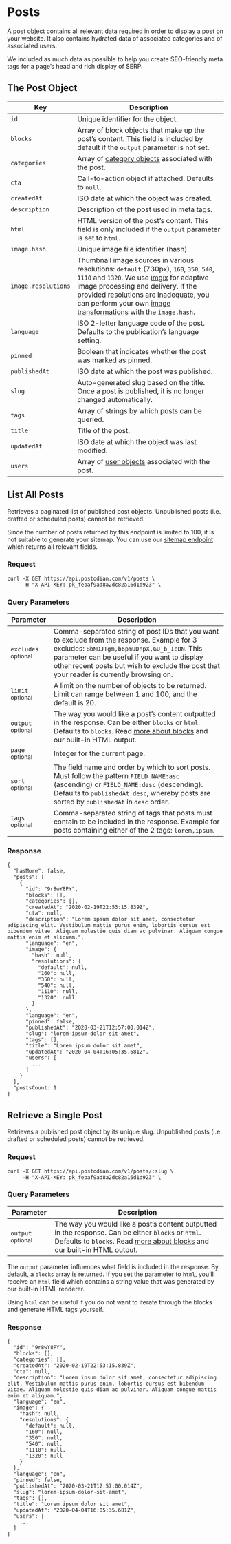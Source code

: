 # Posts

A post object contains all relevant data required in order to display a post on your website. It also contains hydrated data of associated categories and of associated users.

We included as much data as possible to help you create SEO-friendly meta tags for a page’s head and rich display of SERP.

## The Post Object

| Key | Description |
| --- | --- |
| `id` | Unique identifier for the object. |
| `blocks` | Array of block objects that make up the post’s content. This field is included by default if the `output` parameter is not set. |
| `categories` | Array of [category objects](https://postodian.com/docs/categories) associated with the post. |
| `cta` | Call-to-action object if attached. Defaults to `null`. |
| `createdAt` | ISO date at which the object was created. |
| `description` | Description of the post used in meta tags. |
| `html` | HTML version of the post’s content. This field is only included if the `output` parameter is set to `html`. |
| `image.hash` | Unique image file identifier (hash). |
| `image.resolutions` | Thumbnail image sources in various resolutions: `default` (730px), `160`, `350`, `540`, `1110` and `1320`. We use [imgix](https://imgix.com) for adaptive image processing and delivery. If the provided resolutions are inadequate, you can perform your own [image transformations](https://docs.imgix.com/apis/rendering) with the `image.hash`. |
| `language` | ISO 2-letter language code of the post. Defaults to the publication’s language setting. |
| `pinned` | Boolean that indicates whether the post was marked as pinned. |
| `publishedAt` | ISO date at which the post was published. |
| `slug` | Auto-generated slug based on the title. Once a post is published, it is no longer changed automatically. |
| `tags` | Array of strings by which posts can be queried. |
| `title` | Title of the post. |
| `updatedAt` | ISO date at which the object was last modified. |
| `users` | Array of [user objects](https://postodian.com/docs/users) associated with the post. |

## List All Posts

Retrieves a paginated list of published post objects. Unpublished posts (i.e. drafted or scheduled posts) cannot be retrieved.

Since the number of posts returned by this endpoint is limited to 100, it is not suitable to generate your sitemap. You can use our [sitemap endpoint](https://postodian.com/docs/sitemap) which returns all relevant fields.

### Request

```
curl -X GET https://api.postodian.com/v1/posts \
     -H "X-API-KEY: pk_febaf9ad8a2dc82a16d1d923" \
```

### Query Parameters

| Parameter | Description |
| --- | --- |
| `excludes` <small>optional</small> | Comma-separated string of post IDs that you want to exclude from the response. Example for 3 excludes: `BbNDJTgm,b6pmUDnpX,GU_b_IeDN`. This parameter can be useful if you want to display other recent posts but wish to exclude the post that your reader is currently browsing on. |
| `limit` <small>optional</small> | A limit on the number of objects to be returned. Limit can range between 1 and 100, and the default is 20. |
| `output` <small>optional</small> | The way you would like a post’s content outputted in the response. Can be either `blocks` or `html`. Defaults to `blocks`. Read [more about blocks](https://postodian.com/docs/blocks) and our built-in HTML output. |
| `page` <small>optional</small> | Integer for the current page. |
| `sort` <small>optional</small> | The field name and order by which to sort posts. Must follow the pattern `FIELD_NAME:asc` (ascending) or `FIELD_NAME:desc` (descending). Defaults to `publishedAt:desc`, whereby posts are sorted by `publishedAt` in `desc` order. |
| `tags` <small>optional</small> | Comma-separated string of tags that posts must contain to be included in the response. Example for posts containing either of the 2 tags: `lorem,ipsum`. |

### Response

```
{
  "hasMore": false,
  "posts": [
    {
      "id": "9r8wY8PY",
      "blocks": [],
      "categories": [],
      "createdAt": "2020-02-19T22:53:15.839Z",
      "cta": null,
      "description": "Lorem ipsum dolor sit amet, consectetur adipiscing elit. Vestibulum mattis purus enim, lobortis cursus est bibendum vitae. Aliquam molestie quis diam ac pulvinar. Aliquam congue mattis enim et aliquam.",
      "language": "en",
      "image": {
        "hash": null,
        "resolutions": {
          "default": null,
          "160": null,
          "350": null,
          "540": null,
          "1110": null,
          "1320": null
        }
      },
      "language": "en",
      "pinned": false,
      "publishedAt": "2020-03-21T12:57:00.014Z",
      "slug": "lorem-ipsum-dolor-sit-amet",
      "tags": [],
      "title": "Lorem ipsum dolor sit amet",
      "updatedAt": "2020-04-04T16:05:35.681Z",
      "users": [
        ...
      ]
    }
  ],
  "postsCount: 1
}
```

## Retrieve a Single Post

Retrieves a published post object by its unique slug. Unpublished posts (i.e. drafted or scheduled posts) cannot be retrieved.

### Request

```
curl -X GET https://api.postodian.com/v1/posts/:slug \
     -H "X-API-KEY: pk_febaf9ad8a2dc82a16d1d923" \
```

### Query Parameters

| Parameter | Description |
| --- | --- |
| `output` <small>optional</small> | The way you would like a post’s content outputted in the response. Can be either `blocks` or `html`. Defaults to `blocks`. Read [more about blocks](https://postodian.com/docs/blocks) and our built-in HTML output. |

The `output` parameter influences what field is included in the response. By default, a `blocks` array is returned. If you set the parameter to `html`, you’ll receive an `html` field which contains a string value that was generated by our built-in HTML renderer.

Using `html` can be useful if you do not want to iterate through the blocks and generate HTML tags yourself.

### Response

```
{
  "id": "9r8wY8PY",
  "blocks": [],
  "categories": [],
  "createdAt": "2020-02-19T22:53:15.839Z",
  "cta": null,
  "description": "Lorem ipsum dolor sit amet, consectetur adipiscing elit. Vestibulum mattis purus enim, lobortis cursus est bibendum vitae. Aliquam molestie quis diam ac pulvinar. Aliquam congue mattis enim et aliquam.",
  "language": "en",
  "image": {
    "hash": null,
    "resolutions": {
      "default": null,
      "160": null,
      "350": null,
      "540": null,
      "1110": null,
      "1320": null
    }
  },
  "language": "en",
  "pinned": false,
  "publishedAt": "2020-03-21T12:57:00.014Z",
  "slug": "lorem-ipsum-dolor-sit-amet",
  "tags": [],
  "title": "Lorem ipsum dolor sit amet",
  "updatedAt": "2020-04-04T16:05:35.681Z",
  "users": [
    ...
  ]
}
```
